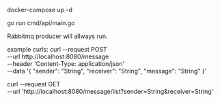 docker-compose up -d

go run cmd/api/main.go

Rabbitmq producer will allways run. 


example curls:
curl --request POST \
  --url http://localhost:8080/message \
  --header 'Content-Type: application/json' \
  --data '{
    "sender": "String", 
    "receiver": "String", 
    "message": "String"
}'

curl --request GET \
  --url 'http://localhost:8080/message/list?sender=String&receiver=String'
